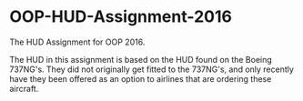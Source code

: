 # OOP-HUD-Assignment-2016
The HUD Assignment for OOP 2016.

The HUD in this assignment is based on the HUD found on the Boeing 737NG's. They did not originally get fitted to the 737NG's, and only recently have they been offered as an option to airlines that are ordering these aircraft.
